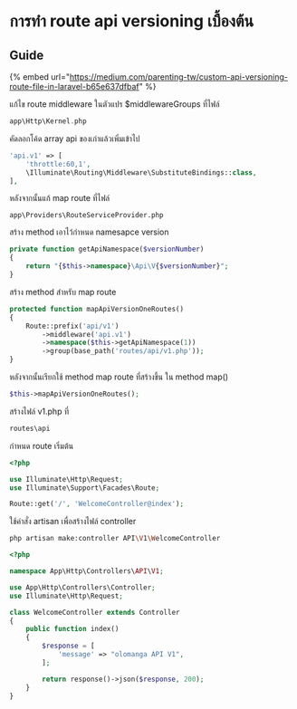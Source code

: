 # การทำ route api versioning เบื้องต้น

## Guide

{% embed url="https://medium.com/parenting-tw/custom-api-versioning-route-file-in-laravel-b65e637dfbaf" %}



แก้ไข route middleware ในตัวแปร $middlewareGroups ที่ไฟล์

```php
app\Http\Kernel.php
```

คัดลอกโค้ด array api ของเก่าแล้วเพิ่มเข้าไป

```php
'api.v1' => [
    'throttle:60,1',
    \Illuminate\Routing\Middleware\SubstituteBindings::class,
],
```

หลังจากนั้นแก้ map route ที่ไฟล์

```text
app\Providers\RouteServiceProvider.php
```

สร้าง method เอาไว้กำหนด namesapce version

```php
private function getApiNamespace($versionNumber)
{
    return "{$this->namespace}\Api\V{$versionNumber}";
}
```

สร้าง method สำหรับ map route

```php
protected function mapApiVersionOneRoutes()
{
    Route::prefix('api/v1')
        ->middleware('api.v1')
        ->namespace($this->getApiNamespace(1))
        ->group(base_path('routes/api/v1.php'));
}
```

หลังจากนั้นเรียกใช้ method map route ที่สร้างขึ้น ใน method map\(\)

```php
$this->mapApiVersionOneRoutes();
```

สร้างไฟล์ v1.php ที่

```php
routes\api
```

กำหนด route เริ่มต้น

```php
<?php

use Illuminate\Http\Request;
use Illuminate\Support\Facades\Route;

Route::get('/', 'WelcomeController@index');

```

ใช้คำสั่ง artisan เพื่อสร้างไฟล์ controller

```bash
php artisan make:controller API\V1\WelcomeController
```

```php
<?php

namespace App\Http\Controllers\API\V1;

use App\Http\Controllers\Controller;
use Illuminate\Http\Request;

class WelcomeController extends Controller
{
    public function index()
    {
        $response = [
            'message' => "olomanga API V1",
        ];

        return response()->json($response, 200);
    }
}
```

